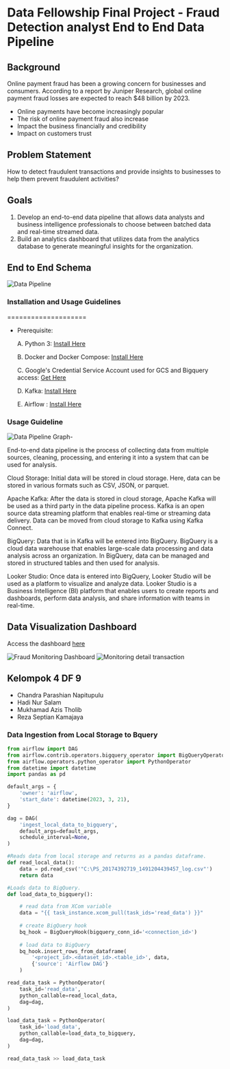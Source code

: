 # Data Fellowship Final Project - Fraud Detection analyst End to End Data Pipeline
## Background
Online payment fraud has been a growing concern for businesses and consumers. 
According to a report by Juniper Research, global online payment fraud losses are expected to reach $48 billion by 2023.
- Online payments have become increasingly popular
- The risk of online payment fraud also increase
- Impact the business financially and credibility
- Impact on customers trust 

## Problem Statement
How to detect fraudulent transactions and provide insights to businesses to help them prevent fraudulent activities?

## Goals
1. Develop an end-to-end data pipeline that allows data analysts and business intelligence professionals to choose between batched data and real-time streamed data.
2. Build an analytics dashboard that utilizes data from the analytics database to generate meaningful insights for the organization.

## End to End Schema
![Data Pipeline](https://user-images.githubusercontent.com/98518827/230118969-7c033309-224d-4c7f-8146-3e5922f40f88.png)

### Installation and Usage Guidelines

====================
- Prerequisite:

    A. Python 3: [Install Here](https://www.python.org/downloads/)
    
    B. Docker and Docker Compose: [Install Here](https://docs.docker.com/engine/install/ubuntu/)
    
    C. Google's Credential Service Account used for GCS and Bigquery access: [Get Here](https://developers.google.com/workspace/guides/create-credentials)
    
    D. Kafka: [Install Here](https://kafka.apache.org/quickstart)
    
    E. Airflow : [Install Here](https://airflow.apache.org/docs/apache-airflow/stable/installation/index.html)
    
### Usage Guideline 
![Data Pipeline Graph-](https://user-images.githubusercontent.com/98518827/229811511-20bb9efa-b022-4680-81d9-63ff0a09d707.png)

End-to-end data pipeline is the process of collecting data from multiple sources, cleaning, processing, and entering it into a system that can be used for analysis.

Cloud Storage: Initial data will be stored in cloud storage. Here, data can be stored in various formats such as CSV, JSON, or parquet.

Apache Kafka: After the data is stored in cloud storage, Apache Kafka will be used as a third party in the data pipeline process. Kafka is an open source data streaming platform that enables real-time or streaming data delivery. Data can be moved from cloud storage to Kafka using Kafka Connect.

BigQuery: Data that is in Kafka will be entered into BigQuery. BigQuery is a cloud data warehouse that enables large-scale data processing and data analysis across an organization. In BigQuery, data can be managed and stored in structured tables and then used for analysis.

Looker Studio: Once data is entered into BigQuery, Looker Studio will be used as a platform to visualize and analyze data. Looker Studio is a Business Intelligence (BI) platform that enables users to create reports and dashboards, perform data analysis, and share information with teams in real-time.

## Data Visualization Dashboard

Access the dashboard [here](https://lookerstudio.google.com/u/0/reporting/fd89ad24-b3a1-433e-8008-30bb3fd8ac46/page/zGfKD)


![Fraud Monitoring Dashboard](https://user-images.githubusercontent.com/98518827/230102256-57069407-0b4d-4743-8a5d-719eea536087.png)
![Monitoring detail transaction](https://user-images.githubusercontent.com/98518827/230102273-89150897-35a3-4c00-8d35-003c7873946b.png)
   
## Kelompok 4 DF 9 
- Chandra Parashian Napitupulu
- Hadi Nur Salam
- Mukhamad Azis Tholib
- Reza Septian Kamajaya

### Data Ingestion from Local Storage to Bquery
```py
from airflow import DAG
from airflow.contrib.operators.bigquery_operator import BigQueryOperator
from airflow.operators.python_operator import PythonOperator
from datetime import datetime
import pandas as pd

default_args = {
    'owner': 'airflow',
    'start_date': datetime(2023, 3, 21),
}

dag = DAG(
    'ingest_local_data_to_bigquery',
    default_args=default_args,
    schedule_interval=None,
)

#Reads data from local storage and returns as a pandas dataframe.
def read_local_data():
    data = pd.read_csv('"C:\PS_20174392719_1491204439457_log.csv"')
    return data

#Loads data to BigQuery.
def load_data_to_bigquery():

    # read data from XCom variable
    data = "{{ task_instance.xcom_pull(task_ids='read_data') }}"
    
    # create BigQuery hook
    bq_hook = BigQueryHook(bigquery_conn_id='<connection_id>')
    
    # load data to BigQuery
    bq_hook.insert_rows_from_dataframe(
        '<project_id>.<dataset_id>.<table_id>', data, 
        {'source': 'Airflow DAG'}
    )

read_data_task = PythonOperator(
    task_id='read_data',
    python_callable=read_local_data,
    dag=dag,
)

load_data_task = PythonOperator(
    task_id='load_data',
    python_callable=load_data_to_bigquery,
    dag=dag,
)

read_data_task >> load_data_task

```
